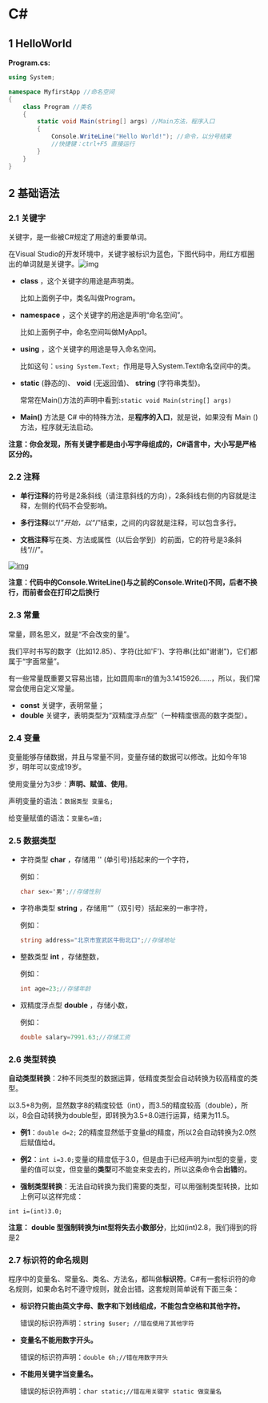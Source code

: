 # C#

## 1 HelloWorld

**Program.cs:**

```c#
using System;

namespace MyfirstApp //命名空间
{
    class Program //类名
    {
        static void Main(string[] args) //Main方法，程序入口
        {
            Console.WriteLine("Hello World!"); //命令，以分号结束
            //快捷键：ctrl+F5 直接运行
        }
    }
}
```



## 2 基础语法



### 2.1 关键字

关键字，是一些被C#规定了用途的重要单词。

在Visual Studio的开发环境中，关键字被标识为蓝色，下图代码中，用红方框圈出的单词就是关键字。![img](https://static.mukewang.com/img/559252fc0001d2e407930532.jpg)

- **class** ，这个关键字的用途是声明类。

  比如上面例子中，类名叫做Program。

- **namespace** ，这个关键字的用途是声明“命名空间”。

  比如上面例子中，命名空间叫做MyApp1。

- **using** ，这个关键字的用途是导入命名空间。

  比如这句：`using System.Text; `作用是导入System.Text命名空间中的类。

- **static** (静态的)、 **void** (无返回值)、 **string** (字符串类型)。

  常常在Main()方法的声明中看到:`static void Main(string[] args)`

- **Main()** 方法是 C# 中的特殊方法，是**程序的入口**，就是说，如果没有 Main ()方法，程序就无法启动。

**注意：你会发现，所有关键字都是由小写字母组成的，C#语言中，大小写是严格区分的。**



### 2.2 注释

- **单行注释**的符号是2条斜线（请注意斜线的方向），2条斜线右侧的内容就是注释，左侧的代码不会受影响。

- **多行注释**以“/*”开始，以“*/”结束，之间的内容就是注释，可以包含多行。

- **文档注释**写在类、方法或属性（以后会学到）的前面，它的符号是3条斜线“///”。

 [![img](https://static.mukewang.com/img/55972b8d000128b805480606.jpg)](https://static.mukewang.com/img/55972b8d000128b805480606.jpg)



**注意：代码中的Console.WriteLine()与之前的Console.Write()不同，后者不换行，而前者会在打印之后换行**



### 2.3 常量

常量，顾名思义，就是“不会改变的量”。

我们平时书写的数字（比如12.85）、字符(比如'F')、字符串(比如"谢谢")，它们都属于“字面常量”。

有一些常量既重要又容易出错，比如圆周率π的值为3.1415926......，所以，我们常常会使用自定义常量。

- **const** 关键字，表明常量；
-  **double** 关键字，表明类型为“双精度浮点型”（一种精度很高的数字类型）。



### 2.4 变量

变量能够存储数据，并且与常量不同，变量存储的数据可以修改。比如今年18岁，明年可以变成19岁。

使用变量分为3步：**声明、赋值、使用**。

声明变量的语法：`数据类型 变量名;`

给变量赋值的语法：`变量名=值;`



### 2.5  数据类型

- 字符类型 **char** ，存储用 '' (单引号)括起来的一个字符，

  例如：

  ```c#
  char sex='男';//存储性别
  ```

  

- 字符串类型 **string** ，存储用“”（双引号）括起来的一串字符，

  例如：

  ```c#
  string address="北京市宣武区牛街北口";//存储地址
  ```

  

- 整数类型 **int** ，存储整数，

  例如：

  ```c#
  int age=23;//存储年龄
  ```

  

- 双精度浮点型 **double** ，存储小数，

  例如：

  ```c#
  double salary=7991.63;//存储工资
  ```



### 2.6 类型转换 

**自动类型转换**：2种不同类型的数据运算，低精度类型会自动转换为较高精度的类型。

以3.5+8为例，显然数字8的精度较低（int），而3.5的精度较高（double），所以，8会自动转换为double型，即转换为3.5+8.0进行运算，结果为11.5。

- **例1**：`double d=2;` 2的精度显然低于变量d的精度，所以2会自动转换为2.0然后赋值给d。
- **例2**：`int i=3.0;`变量i的精度低于3.0，但是由于i已经声明为int型的变量，变量的值可以变，但变量的**类型**可不能变来变去的，所以这条命令会**出错**的。

- **强制类型转换**：无法自动转换为我们需要的类型，可以用强制类型转换，比如上例可以这样完成：

```
int i=(int)3.0;
```



**注意：**
 **double 型强制转换为int型将失去小数部分**，比如(int)2.8，我们得到的将是2



### 2.7 标识符的命名规则

程序中的变量名、常量名、类名、方法名，都叫做**标识符**。C#有一套标识符的命名规则，如果命名时不遵守规则，就会出错。这套规则简单说有下面三条：

- **标识符只能由英文字母、数字和下划线组成，不能包含空格和其他字符。**

  错误的标识符声明：`string $user; //错在使用了其他字符`

- **变量名不能用数字开头。**

  错误的标识符声明：`double 6h;//错在用数字开头`

- **不能用关键字当变量名。**

  错误的标识符声明：`char static;//错在用关键字 static 做变量名`

